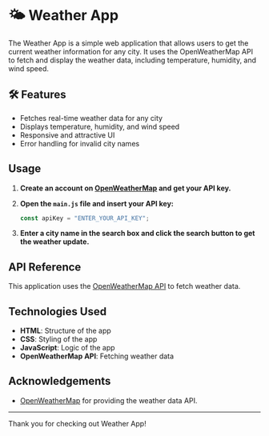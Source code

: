 # 🌤️ Weather App

The Weather App is a simple web application that allows users to get the current weather information for any city. It uses the OpenWeatherMap API to fetch and display the weather data, including temperature, humidity, and wind speed.

## 🛠️ Features

- Fetches real-time weather data for any city
- Displays temperature, humidity, and wind speed
- Responsive and attractive UI
- Error handling for invalid city names

## Usage

1. **Create an account on [OpenWeatherMap](https://home.openweathermap.org/users/sign_up) and get your API key.**

2. **Open the `main.js` file and insert your API key:**

    ```javascript
    const apiKey = "ENTER_YOUR_API_KEY";
    ```

3. **Enter a city name in the search box and click the search button to get the weather update.**

## API Reference

This application uses the [OpenWeatherMap API](https://openweathermap.org/api) to fetch weather data.


## Technologies Used

- **HTML**: Structure of the app
- **CSS**: Styling of the app
- **JavaScript**: Logic of the app
- **OpenWeatherMap API**: Fetching weather data


## Acknowledgements

- [OpenWeatherMap](https://openweathermap.org/) for providing the weather data API.

---
  
Thank you for checking out Weather App! 


